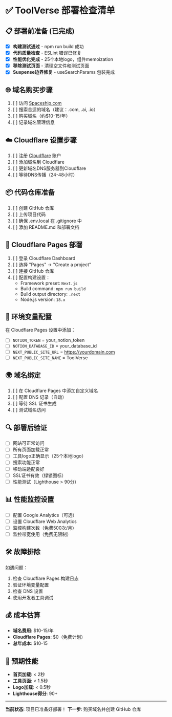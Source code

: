 # ✅ ToolVerse 部署检查清单

## 📋 部署前准备 (已完成)
- [x] **构建测试通过** - npm run build 成功
- [x] **代码质量检查** - ESLint 错误已修复  
- [x] **性能优化完成** - 25个本地logo，组件memoization
- [x] **移除测试页面** - 清理空文件和测试页面
- [x] **Suspense边界修复** - useSearchParams 包装完成

## 🌐 域名购买步骤
1. [ ] 访问 [Spaceship.com](https://www.spaceship.com)
2. [ ] 搜索合适的域名（建议：.com, .ai, .io）
3. [ ] 购买域名（约$10-15/年）
4. [ ] 记录域名管理信息

## ☁️ Cloudflare 设置步骤
1. [ ] 注册 [Cloudflare](https://www.cloudflare.com) 账户
2. [ ] 添加域名到 Cloudflare
3. [ ] 更新域名DNS服务器到Cloudflare
4. [ ] 等待DNS传播（24-48小时）

## 📦 代码仓库准备
1. [ ] 创建 GitHub 仓库
2. [ ] 上传项目代码
3. [ ] 确保 .env.local 在 .gitignore 中
4. [ ] 添加 README.md 和部署文档

## 🚀 Cloudflare Pages 部署
1. [ ] 登录 Cloudflare Dashboard
2. [ ] 选择 "Pages" → "Create a project"
3. [ ] 连接 GitHub 仓库
4. [ ] 配置构建设置：
   - Framework preset: `Next.js`
   - Build command: `npm run build`
   - Build output directory: `.next`
   - Node.js version: `18.x`

## 🔧 环境变量配置
在 Cloudflare Pages 设置中添加：
- [ ] `NOTION_TOKEN` = your_notion_token
- [ ] `NOTION_DATABASE_ID` = your_database_id
- [ ] `NEXT_PUBLIC_SITE_URL` = https://yourdomain.com
- [ ] `NEXT_PUBLIC_SITE_NAME` = ToolVerse

## 🌍 域名绑定
1. [ ] 在 Cloudflare Pages 中添加自定义域名
2. [ ] 配置 DNS 记录（自动）
3. [ ] 等待 SSL 证书生成
4. [ ] 测试域名访问

## 🔍 部署后验证
- [ ] 网站可正常访问
- [ ] 所有页面加载正常
- [ ] 工具logo正确显示（25个本地logo）
- [ ] 搜索功能正常
- [ ] 移动端适配良好
- [ ] SSL证书有效（绿锁图标）
- [ ] 性能测试（Lighthouse > 90分）

## 📊 性能监控设置
- [ ] 配置 Google Analytics（可选）
- [ ] 设置 Cloudflare Web Analytics
- [ ] 监控构建次数（免费500次/月）
- [ ] 监控带宽使用（免费无限制）

## 🛠️ 故障排除
如遇问题：
1. 检查 Cloudflare Pages 构建日志
2. 验证环境变量配置
3. 检查 DNS 设置
4. 使用开发者工具调试

## 💰 成本估算
- **域名费用**: $10-15/年
- **Cloudflare Pages**: $0（免费计划）
- **总年成本**: $10-15

## 🎯 预期性能
- **首页加载**: < 2秒
- **工具页面**: < 1.5秒  
- **Logo加载**: < 0.5秒
- **Lighthouse得分**: 90+

---

**当前状态**: 项目已准备好部署！
**下一步**: 购买域名并创建 GitHub 仓库
